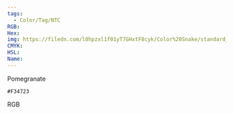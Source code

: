 ```yaml
---
tags:
  - Color/Tag/NTC
RGB:
Hex:
img: https://filedn.com/l0hpzxl1f01yT7GHxtF8cyk/Color%20Snake/standard_csv_to_svg/%23/F34723.svg
CMYK:
HSL:
Name:
---
```

Pomegranate
```palette
#F34723
```
RGB
